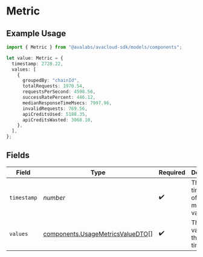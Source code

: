 # Metric

## Example Usage

```typescript
import { Metric } from "@avalabs/avacloud-sdk/models/components";

let value: Metric = {
  timestamp: 2728.22,
  values: [
    {
      groupedBy: "chainId",
      totalRequests: 1970.54,
      requestsPerSecond: 4598.56,
      successRatePercent: 446.12,
      medianResponseTimeMsecs: 7997.96,
      invalidRequests: 769.56,
      apiCreditsUsed: 5188.35,
      apiCreditsWasted: 3068.10,
    },
  ],
};
```

## Fields

| Field                                                                                | Type                                                                                 | Required                                                                             | Description                                                                          |
| ------------------------------------------------------------------------------------ | ------------------------------------------------------------------------------------ | ------------------------------------------------------------------------------------ | ------------------------------------------------------------------------------------ |
| `timestamp`                                                                          | *number*                                                                             | :heavy_check_mark:                                                                   | The timestamp of the metrics value                                                   |
| `values`                                                                             | [components.UsageMetricsValueDTO](../../models/components/usagemetricsvaluedto.md)[] | :heavy_check_mark:                                                                   | The metrics values for the timestamp                                                 |